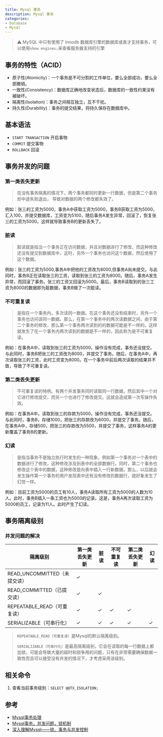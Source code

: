 ```yaml
---
title: Mysql 事务
description: Mysql 事务
categories: 
- Database
- Mysql
---
```


> ⚠️ MySQL 中只有使用了 Innodb 数据库引擎的数据库或表才支持事务，可以使用`show engines;`来查看服务器支持的引擎

## 事务的特性（ACID）

- 原子性(Atomicity)：一个事务是不可分割的工作单位，要么全部成功，要么全部撤销。
- 一致性(Consistency)：数据库正确地改变状态后，数据库的一致性约束没有被破坏。
- 隔离性(Isolation)：事务之间相互独立，互不干扰。
- 持久性(Durability)：事务的提交结果，将持久保存在数据库中。

## 基本语法

- `START TRANSACTION` 开启事物
- `COMMIT` 提交事物
- `ROLLBACK` 回滚

## 事务并发的问题

### 第一类丢失更新

> 在没有事务隔离的情况下，两个事务都同时更新一行数据，但是第二个事务却中途失败退出， 导致对数据的两个修改都失效了。

例如：张三的工资为5000，事务A中获取工资为5000，事务B获取工资为5000，汇入100，并提交数据库，工资变为5100，随后事务A发生异常，回滚了，恢复张三的工资为5000，这样就导致事务B的更新丢失了。

### 脏读

> 脏读就是指当一个事务正在访问数据，并且对数据进行了修改，而这种修改还没有提交到数据库中，这时，另外一个事务也访问这个数据，然后使用了这个数据。

例如：张三的工资为5000,事务A中把他的工资改为8000,但事务A尚未提交。与此同时，事务B正在读取张三的工资，读取到张三的工资为8000。随后，事务A发生异常，而回滚了事务。张三的工资又回滚为5000。最后，事务B读取到的张三工资为8000的数据即为脏数据，事务B做了一次脏读。

### 不可重复读

> 是指在一个事务内，多次读同一数据。在这个事务还没有结束时，另外一个事务也访问该同一数据。那么，在第一个事务中的两次读数据之间，由于第二个事务的修改，那么第一个事务两次读到的的数据可能是不一样的。这样就发生了在一个事务内两次读到的数据是不一样的，因此称为是不可重复读。

例如：在事务A中，读取到张三的工资为5000，操作没有完成，事务还没提交。与此同时，事务B把张三的工资改为8000，并提交了事务。随后，在事务A中，再次读取张三的工资，此时工资变为8000。在一个事务中前后两次读取的结果并不致，导致了不可重复读。

### 第二类丢失更新

> 不可重复读的特例。有两个并发事务同时读取同一行数据，然后其中一个对它进行修改提交，而另一个也进行了修改提交。这就会造成第一次写操作失效。 

例如：在事务A中，读取到张三的存款为5000，操作没有完成，事务还没提交。与此同时，事务B，存储1000，把张三的存款改为6000，并提交了事务。随后，在事务A中，存储500，把张三的存款改为5500，并提交了事务，这样事务A的更新覆盖了事务B的更新。

### 幻读

> 是指当事务不是独立执行时发生的一种现象，例如第一个事务对一个表中的数据进行了修改，这种修改涉及到表中的全部数据行。同时，第二个事务也修改这个表中的数据，这种修改是向表中插入一行新数据。那么，以后就会发生操作第一个事务的用户发现表中还有没有修改的数据行，就好象发生了幻觉一样。

例如：目前工资为5000的员工有10人，事务A读取所有工资为5000的人数为10人。此时，事务B插入一条工资也为5000的记录。这是，事务A再次读取工资为5000的员工，记录为11人。此时产生了幻读。

## 事务隔离级别

### 并发问题的解决

隔离级别 | 第一类丢失更新 | 脏读 | 不可重复读 | 第二类丢失更新 | 幻读 
---|---|---|---|---|---
READ_UNCOMMITTED（未提交读） | &check; ||||
READ_COMMITTED（已提交读） | &check; | &check;|||
REPEATABLE_READ（可重复读） | &check; | &check; | &check; | &check;|
SERIALIZABLE（可串行化） | &check; | &check; | &check; | &check; | &check;

> `REPEATABLE_READ（可重复读）`是Mysql的默认隔离级别。
>
> `SERIALIZABLE（可串行化）`是最高隔离级别，它会在读取的每一行数据上都加锁，可能会导致大量的超时和锁争用的问题，只有在非常需要确保数据一致性而且可以接受没有并发的情况下，才考虑采用该级别。

## 相关命令

1. 查看当前事务级别：`SELECT @@TX_ISOLATION;`

## 参考

- [Mysql事务处理](https://www.bilibili.com/video/BV1Vt4117783?p=2)
- [Mysql事务，并发问题，锁机制](https://www.cnblogs.com/fidelQuan/p/4549068.html)
- [深入理解Mysql——锁、事务与并发控制](https://juejin.im/entry/5aa9ed73518825558b3da65e)
